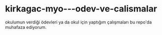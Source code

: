 # kirkagac-myo---odev-ve-calismalar
okulumun verdiği ödevleri ya da okul için yaptığım çalışmaları bu repo'da muhafaza ediyorum.
